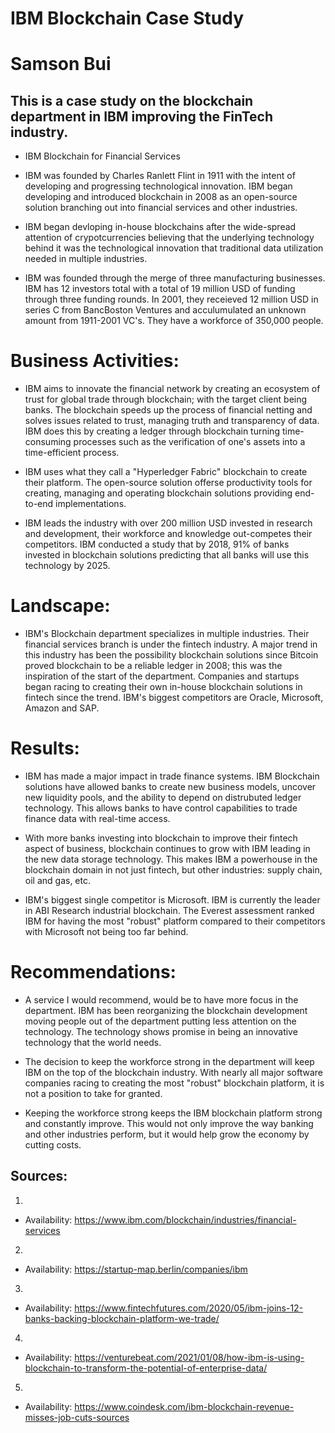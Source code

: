 # IBM Blockchain Case Study

# Samson Bui

## This is a case study on the blockchain department in IBM improving the FinTech industry.

* IBM Blockchain for Financial Services

* IBM was founded by Charles Ranlett Flint in 1911 with the intent of developing and progressing technological innovation. IBM began developing and introduced blockchain in 2008 as an open-source solution branching out into financial services and other industries.

* IBM began devloping in-house blockchains after the wide-spread attention of crypotcurrencies believing that the underlying technology behind it was the technological innovation that traditional data utilization needed in multiple industries. 

* IBM was founded through the merge of three manufacturing businesses. IBM has 12 investors total with a total of 19 million USD of funding through three funding rounds. In 2001, they receieved 12 million USD in series C from BancBoston Ventures and acculumulated an unknown amount from 1911-2001 VC's. They have a workforce of 350,000 people.

# Business Activities:

* IBM aims to innovate the financial network by creating an ecosystem of trust for global trade through blockchain; with the target client being banks. The blockchain speeds up the process of financial netting and solves issues related to trust, managing truth and transparency of data. IBM does this by creating a ledger through blockchain turning time-consuming processes such as the verification of one's assets into a time-efficient process.

* IBM uses what they call a "Hyperledger Fabric" blockchain to create their platform. The open-source solution offerse productivity tools for creating, managing and operating blockchain solutions providing end-to-end implementations.

* IBM leads the industry with over 200 million USD invested in research and development, their workforce and knowledge out-competes their competitors. IBM conducted a study that by 2018, 91% of banks invested in blockchain solutions predicting that all banks will use this technology by 2025.

# Landscape:

* IBM's Blockchain department specializes in multiple industries. Their financial services branch is under the fintech industry. A major trend in this industry has been the possibility blockchain solutions since Bitcoin proved blockchain to be a reliable ledger in 2008; this was the inspiration of the start of the department. Companies and startups began racing to creating their own in-house blockchain solutions in fintech since the trend. IBM's biggest competitors are Oracle, Microsoft, Amazon and SAP.

# Results:

* IBM has made a major impact in trade finance systems. IBM Blockchain solutions have allowed banks to create new business models, uncover new liquidity pools, and the ability to depend on distrubuted ledger technology. This allows banks to have control capabilities to trade finance data with real-time access.

* With more banks investing into blockchain to improve their fintech aspect of business, blockchain continues to grow with IBM leading in the new data storage technology. This makes IBM a powerhouse in the blockchain domain in not just fintech, but other industries: supply chain, oil and gas, etc.

* IBM's biggest single competitor is Microsoft. IBM is currently the leader in ABI Research industrial blockchain. The Everest assessment ranked IBM for having the most "robust" platform compared to their competitors with Microsoft not being too far behind. 

# Recommendations:

* A service I would recommend, would be to have more focus in the department. IBM has been reorganizing the blockchain development moving people out of the department putting less attention on the technology. The technology shows promise in being an innovative technology that the world needs.

* The decision to keep the workforce strong in the department will keep IBM on the top of the blockchain industry. With nearly all major software companies racing to creating the most "robust" blockchain platform, it is not a position to take for granted. 

* Keeping the workforce strong keeps the IBM blockchain platform strong and constantly improve. This would not only improve the way banking and other industries perform, but it would help grow the economy by cutting costs.

## Sources:

1. 

* Availability: https://www.ibm.com/blockchain/industries/financial-services

2.

* Availability: https://startup-map.berlin/companies/ibm

3. 

* Availability: https://www.fintechfutures.com/2020/05/ibm-joins-12-banks-backing-blockchain-platform-we-trade/

4.

* Availability: https://venturebeat.com/2021/01/08/how-ibm-is-using-blockchain-to-transform-the-potential-of-enterprise-data/

5.

* Availability: https://www.coindesk.com/ibm-blockchain-revenue-misses-job-cuts-sources
